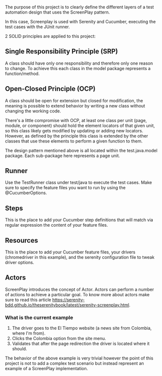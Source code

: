 The purpose of this project is to clearly define the different layers of a test automation design that uses the ScreenPlay pattern.

In this case, Screenplay is used with Serenity and Cucumber, executing the test cases with the JUnit runner.

2 SOLID principles are applied to this project:

## Single Responsibility Principle (SRP)
A class should have only one responsibility and therefore only one reason to change. To achieve this each class in the model package represents a function/method.

## Open-Closed Principle (OCP)
A class should be open for extension but closed for modification, the meaning is possible to extend behavior by writing a new class without changing the working code.

There's a little compromise with OCP, at least one class per unit (page, module, or component) should hold the element locators of that given unit, so this class likely gets modified by updating or adding new locators. However, as defined by the principle this class is extended by the other classes that use these elements to perform a given function to them.

The design pattern mentioned above is all located within the test.java.model package. Each sub-package here represents a page unit.

## Runner
Use the TestRunner class under test/java to execute the test cases. Make sure to specify the feature files you want to run by using the @CucumberOptions.

## Steps
This is the place to add your Cucumber step definitions that will match via regular expression the content of your feature files.

## Resources
This is the place to add your Cucumber feature files, your drivers (chromedriver in this example), and the serenity configuration file to tweak driver options.

## Actors
ScreenPlay introduces the concept of Actor. Actors can perform a number of actions to achieve a particular goal. To know more about actors make sure to read this article https://serenity-bdd.github.io/theserenitybook/latest/serenity-screenplay.html.

### What is the current example

1. The driver goes to the El Tiempo website (a news site from Colombia, where I'm from).
2. Clicks the Colombia option from the site menu.
3. Validates that after the page redirection the driver is located where it should.

The behavior of the above example is very trivial however the point of this project is not to add a complex test scenario but instead represent an example of a ScreenPlay implementation.
